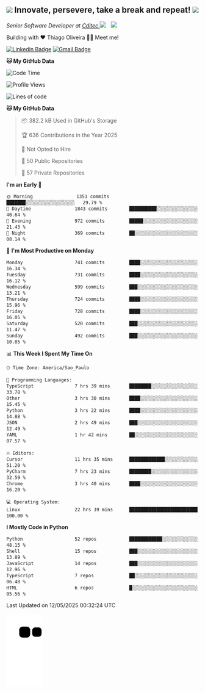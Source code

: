 <h2><img src="https://emojis.slackmojis.com/emojis/images/1531849430/4246/blob-sunglasses.gif?1531849430" width="30"/> Innovate, persevere, take a break and repeat! <img src="https://media.giphy.com/media/12oufCB0MyZ1Go/giphy.gif" width="50"></h2>
<img align='right' src="https://media.giphy.com/media/M9gbBd9nbDrOTu1Mqx/giphy.gif" width="230">
<p><em>Senior Software Developer at <a href="https://www.cditec.com.br/">Cditec
</a><img src="https://media.giphy.com/media/WUlplcMpOCEmTGBtBW/giphy.gif" width="30"> 
</em></p>



Building with ❤️ Thiago Oliveira 👋🏽 Meet me!

[![Linkedin Badge](https://img.shields.io/badge/-Thiago-blue?style=flat-square&logo=Linkedin&logoColor=white&link=https://www.linkedin.com/in/tgmarinho/)](https://www.linkedin.com/in/thiagoceconelo/) 
[![Gmail Badge](https://img.shields.io/badge/-thiceconelo@gmail.com-c14438?style=flat-square&logo=Gmail&logoColor=white&link=mailto:thiceconelo@gmail.com)](mailto:thiceconelo@gmail.com)

</em></p>

<!-- <span style="height ">
![Anurag's GitHub stats](https://github-readme-stats.vercel.app/api?username=arthurspk&show_icons=true&theme=tokyonight)
</span> -->

**🐱 My GitHub Data** 
<!--START_SECTION:waka-->
![Code Time](http://img.shields.io/badge/Code%20Time-3%2C111%20hrs%2046%20mins-blue)

![Profile Views](http://img.shields.io/badge/Profile%20Views-0-blue)

![Lines of code](https://img.shields.io/badge/From%20Hello%20World%20I%27ve%20Written-8.6%20million%20lines%20of%20code-blue)

**🐱 My GitHub Data** 

> 📦 382.2 kB Used in GitHub's Storage 
 > 
> 🏆 636 Contributions in the Year 2025
 > 
> 🚫 Not Opted to Hire
 > 
> 📜 50 Public Repositories 
 > 
> 🔑 57 Private Repositories 
 > 
**I'm an Early 🐤** 

```text
🌞 Morning                1351 commits        ███████░░░░░░░░░░░░░░░░░░   29.79 % 
🌆 Daytime                1843 commits        ██████████░░░░░░░░░░░░░░░   40.64 % 
🌃 Evening                972 commits         █████░░░░░░░░░░░░░░░░░░░░   21.43 % 
🌙 Night                  369 commits         ██░░░░░░░░░░░░░░░░░░░░░░░   08.14 % 
```
📅 **I'm Most Productive on Monday** 

```text
Monday                   741 commits         ████░░░░░░░░░░░░░░░░░░░░░   16.34 % 
Tuesday                  731 commits         ████░░░░░░░░░░░░░░░░░░░░░   16.12 % 
Wednesday                599 commits         ███░░░░░░░░░░░░░░░░░░░░░░   13.21 % 
Thursday                 724 commits         ████░░░░░░░░░░░░░░░░░░░░░   15.96 % 
Friday                   728 commits         ████░░░░░░░░░░░░░░░░░░░░░   16.05 % 
Saturday                 520 commits         ███░░░░░░░░░░░░░░░░░░░░░░   11.47 % 
Sunday                   492 commits         ███░░░░░░░░░░░░░░░░░░░░░░   10.85 % 
```


📊 **This Week I Spent My Time On** 

```text
🕑︎ Time Zone: America/Sao_Paulo

💬 Programming Languages: 
TypeScript               7 hrs 39 mins       ████████░░░░░░░░░░░░░░░░░   33.78 % 
Other                    3 hrs 30 mins       ████░░░░░░░░░░░░░░░░░░░░░   15.45 % 
Python                   3 hrs 22 mins       ████░░░░░░░░░░░░░░░░░░░░░   14.88 % 
JSON                     2 hrs 49 mins       ███░░░░░░░░░░░░░░░░░░░░░░   12.49 % 
YAML                     1 hr 42 mins        ██░░░░░░░░░░░░░░░░░░░░░░░   07.57 % 

🔥 Editors: 
Cursor                   11 hrs 35 mins      █████████████░░░░░░░░░░░░   51.20 % 
PyCharm                  7 hrs 23 mins       ████████░░░░░░░░░░░░░░░░░   32.59 % 
Chrome                   3 hrs 40 mins       ████░░░░░░░░░░░░░░░░░░░░░   16.20 % 

💻 Operating System: 
Linux                    22 hrs 39 mins      █████████████████████████   100.00 % 
```

**I Mostly Code in Python** 

```text
Python                   52 repos            ████████████░░░░░░░░░░░░░   48.15 % 
Shell                    15 repos            ███░░░░░░░░░░░░░░░░░░░░░░   13.89 % 
JavaScript               14 repos            ███░░░░░░░░░░░░░░░░░░░░░░   12.96 % 
TypeScript               7 repos             ██░░░░░░░░░░░░░░░░░░░░░░░   06.48 % 
HTML                     6 repos             █░░░░░░░░░░░░░░░░░░░░░░░░   05.56 % 
```




 Last Updated on 12/05/2025 00:32:24 UTC
<!--END_SECTION:waka-->

![Snake animation](https://github.com/rafaballerini/rafaballerini/blob/output/github-contribution-grid-snake.svg)


<!---
ceconelo/ceconelo is a ✨ special ✨ repository because its `README.md` (this file) appears on your GitHub profile.
You can click the Preview link to take a look at your changes.
--->
